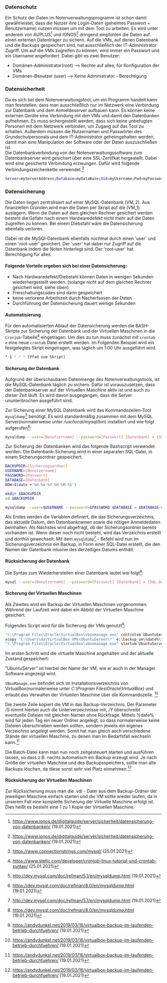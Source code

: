 ### Datenschutz

Ein Schutz der Daten im Notenverwaltungsprogramm ist schon damit gewährleistet, dass die Nutzer ihre Login-Daten (geheimes Passwort + Benutzername) nutzen müssen um mit dem Tool zu arbeiten. Es wird unter anderem von AUPLUS[^2] und IONOS[^2] dringend empfohlen die Daten auf einen externen Datenträger zu sichern. Auf die VMs, auf denen Datenbank und die Backups gespeichert sind, hat ausschließlich der IT-Administrator Zugriff. Um auf die VMs zugreifen zu können, wird immer ein Passwort und ein Username angefordert. Dabei gibt es zwei Benutzer:

- Domänen-Administrator(root) --> Rechte auf alles, für Konfiguration der VMs 
- Domänen-Benutzer (user) --> Keine Administrator - Berechtigung

### Datensicherheit

Da es sich bei dem Notenverwaltungstool, um ein Programm handelt kann man feststellen, dass man ausschließlich nur im Netzwerk eine Verbindung zur Datenbank und dem Anmeldeserver aufbauen kann. Es können keine externen Geräte eine Verbindung mit den VMs und damit den Datenbanken aufnehmen. Es muss sichergestellt werden, dass sich keine unbefugten Personen mit dem Netzwerk verbinden, um Zugang auf das Tool zu erhalten. Außerdem müssen die Nutzernamen und Passwörter des Grundschulpersonals und dem IT-Administrator geheimgehalten werden, damit man eine Manipulation der Software oder der Daten auszuschließen ist.  
Die Datenbankverbindung von der Notenverwaltungssoftware zum Datenbankserver wird gesichert über eine SSL-Zertifkat hergestellt. Dabei wird eine gesicherte Verbindung erzwungen.
Dafür wird folgende Verbindungszeichenkette verwendet.[^7]
```bash
Server=myServerAddress;Database=myDataBase;Uid=myUsername;Pwd=myPassword;SslMode=Required;
```

### Datensicherung

Die Daten liegen zentralisiert auf einer MySQL-Datenbank (VM_2). Aus finanziellen Gründen wird man die Daten per Skript auf die (VM_1) auslagern. Wenn die Daten auf dem gleichen Rechner gesichert werden besteht die Gefahr nach einem Hardwaredefekt nicht mehr auf die Daten zugreifen zu können. Bei einem Diebstahl wäre die Datensicherung ebenfalls verloren. 

Dabei ist die MySQl-Datenbank ebenfalls nochmal durch einen 'user' und einen 'root-user' gesichert. Der 'user' hat dabei nur Zugriff auf die Datenbank indem die Noten hinterlegt sind. Der 'root-user' hat Berechtigung für alles.

#### Folgende Vorteile ergeben sich bei einer Datensicherung:

- Nach Hardwaredefekt/Diebstahl können Daten in wenigen Sekunden wiederhergestellt werden. (solange nicht auf dem gleichen Rechner gesichert wird, siehe oben)
- Freischaltungscodes sind darin gespeichert
- keine verlorene Arbeitszeit durch Nacherfassen der Daten
- Durchführung der Datensicherung dauert wenige Sekunden

#### Automatisierung
Für den automatisierten Ablauf der Datensicherung werden die BASH-Skripte zur Sicherung der Datenbank und der Virtuellen Maschinen in die `Cronjob`-Tabelle[^6] eingetragen. Um dies zu tun muss zunächst mit `crontab -e` eine neue `crontab` Datei erstellt werden. Im Folgenden Beispiel wird ein festgelegtes Skript eingetragen, was täglich um 1:00 Uhr ausgeführt wird.
```bash
* 1 * * * [Pfad zum Skript]
```

#### Sicherung der Datenbank
Aufgrund der überschaubaren Datenmenge des Notenverwaltungstools, ist die MySQL-Datenbank täglich zu sichern. Dafür ist vorauszusetzen, dass der Datenbankserver auf der Virtuellen Maschine aktiv ist und auch zu dieser Zeit läuft. Es wird davon ausgegangen, dass die Server ununterbrochen ausgeführt sind.

Zur Sicherung einer MySQL Datenbank wird das Kommandozeilen-Tool `mysqldump`[^5] benötigt. 
Es wird standardmäßig zusammen mit dem MySQL Server(normalerweise unter */usr/local/mysql/bin*) installiert und wie folgt aufgerufen[^3]:
```bash
mysqldump --user=[Benutzername] --password=[Passwort] [Datenbank] > [SQL-Datei]
```

Zur Sicherung der Datenbanken wird das folgende Bashscript verwendet werden. Die Datenbank-Sicherung wird in einer separaten SQL-Datei, in einem Sicherungsordner gespeichert.
```bash
BACKUPDIR=[Sicherungsordner]
USERNAME=[Benutzername]
PASSWORD=[Passwort]
DATABASE=[Datenbank]
NOW=$(date +'%d-%m-%Y %H %M %S')

mkdir $BACKUPDIR
cd $BACKUPDIR

mysqldump --user=$USERNAME --password=$PASSWORD $DATABASE > $DATABASE-$NOW.sql
``` 

Als Erstes werden die Variablen definiert, die das Sicherungsverzeichnis, das aktuelle Datum, den Datenbanknamen sowie die nötigen Anmeldedaten beinhalten. Als Nächstes wird abgefragt, ob der Sicherungsordner bereits vorhanden ist. Wenn dieser noch nicht besteht, wird das Verzeichnis erstellt und dorthin gewechselt. Mit dem `mysqldump`[^5] - Befehl wird nun im Sicherungsverzeichnis ein Backup, in Form einer SQL-Datei erstellt, die den Namen der Datenbank inlusive des derzeitiges Datums enthält.

#### Rücksicherung der Datenbank
Die Syntax zum Wiederherstellen einer Datenbank lautet wie folgt[^3]:
``` bash
mysql --user=[Benutzername] --password=[Passwort] [Datenbank] < [SQL-Datei]
``` 


#### Sicherung der Virtuellen Maschinen

Als Zweites wird ein Backup der Virtuellen Maschinen vorgenommen. Während der Laufzeit wird dabei ein Abbild der Virtuellen Maschine gesichert.

Folgendes Script wird für die Sicherung der VMs genutzt[^4]:

```bash
"c:\Program Files\Oracle\VirtualBox\vboxmanage.exe" controlvm UbuntuServer savestate
xcopy "C:\Users\da\VirtualBox VMs\UbuntuServer\*" e:\backup_vm\%date%\* /Y /S
"c:\Program Files\Oracle\VirtualBox\vboxmanage.exe" startvm UbuntuServer
```
Im ersten Schritt wird die virtuelle Maschine angehalten und der aktuelle Zustand gespeichert:

“UbuntuServer” ist hierbei der Name der VM, wie er auch in der Manager Software angezeigt wird.

`VBoxManage.exe` befindet sich im Installationsverzeichnis von VirtualBox(normalerweise unter *C:\Program Files\Oracle\VirtualBox*) und erlaubt das Verwalten der Virtuellen Maschine über die Kommandozeile. [^4]

Die zweite Zeile kopiert die VM in das Backup-Verzeichnis. Der Parameter /S nimmt hierbei auch die Unterverzeichnisse mit, /Y überschreibt eventuelle Dateien mit gleichen Namen ohne Rückfrage. Mittels %date% wird für jeden Tag ein neuer Ordner angelegt, so dass normalerweise keine Dateien überschrieben werden sollten, sondern jeweils ein eigenes Verzeichnis angelegt werden. Somit hat man gleich auch verschiedene Stände der virtuellen Maschine, zu denen man im Bedarfsfall wechseln kann.[^4]

Die Batch-Datei kann man nun noch zeitgesteuert starten und ausführen lassen, so dass z.B. nachts automatisch ein Backup erzeugt wird. Je nach Größe der virtuellen Maschine und des Backupsspeichers, sollte man alte Backups löschen, da diese sonst sehr viel Platz einnehmen.[^4]

####  Rücksicherung der Virtuellen Maschinen
Zur Rücksicherung muss man die .vdi - Datei aus dem Backup-Ordner der jeweiligen Maschine einfach starten und die VM sollte wieder laufen, da in unserem Fall eine komplette Sicherung der Virtuelle Maschine erfolgt ist. Dies heißt es besteht eine 1 zu 1 Kopie der Virtuellen Maschine.


[^1]: https://www.auplus.de/faq/artikel/datensicherung-und-ruecksicherung.page202.html (19.01.2021)
[^2]: https://www.ionos.de/digitalguide/server/sicherheit/datensicherung-von-datenbanken/ (19.01.2021)
[^3]: https://dev.mysql.com/doc/refman/8.0/en/mysqldump.html (19.01.2021)
[^4]: https://andydunkel.net/2019/03/16/virtualbox-backup-im-laufenden-betrieb-durchfuehren/ (19.01.2021)
[^5]: http://dev.mysql.com/doc/refman/5.1/en/mysqldump.html (19.01.2021)
[^6]: https://www.stetic.com/developer/cronjob-linux-tutorial-und-crontab-syntax/ (25.01.2021)
[^7]: https://www.connectionstrings.com/mysql/ (25.01.2021)

